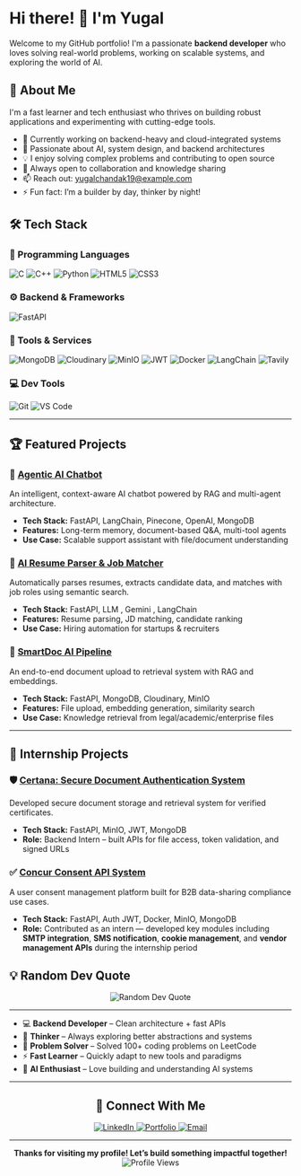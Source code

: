 # Hi there! 👋 I'm Yugal

Welcome to my GitHub portfolio! I'm a passionate **backend developer** who loves solving real-world problems, working on scalable systems, and exploring the world of AI.

## 🚀 About Me

I'm a fast learner and tech enthusiast who thrives on building robust applications and experimenting with cutting-edge tools.

- 🔭 Currently working on backend-heavy and cloud-integrated systems  
- 🤖 Passionate about AI, system design, and backend architectures  
- 💡 I enjoy solving complex problems and contributing to open source  
- 👯 Always open to collaboration and knowledge sharing  
- 📫 Reach out: [yugalchandak19@example.com](mailto:your-email@example.com)  
- ⚡ Fun fact: I’m a builder by day, thinker by night!

## 🛠️ Tech Stack

### 🧠 Programming Languages
![C](https://img.shields.io/badge/C-A8B9CC?style=for-the-badge&logo=c&logoColor=white)
![C++](https://img.shields.io/badge/C++-00599C?style=for-the-badge&logo=cplusplus&logoColor=white)
![Python](https://img.shields.io/badge/Python-3776AB?style=for-the-badge&logo=python&logoColor=white)
![HTML5](https://img.shields.io/badge/HTML5-E34F26?style=for-the-badge&logo=html5&logoColor=white)
![CSS3](https://img.shields.io/badge/CSS3-1572B6?style=for-the-badge&logo=css3&logoColor=white)

### ⚙️ Backend & Frameworks
![FastAPI](https://img.shields.io/badge/FastAPI-005571?style=for-the-badge&logo=fastapi)

### 🧰 Tools & Services
![MongoDB](https://img.shields.io/badge/MongoDB-4EA94B?style=for-the-badge&logo=mongodb&logoColor=white)
![Cloudinary](https://img.shields.io/badge/Cloudinary-3448C5?style=for-the-badge&logo=cloudinary&logoColor=white)
![MinIO](https://img.shields.io/badge/MinIO-C8202F?style=for-the-badge&logo=minio&logoColor=white)
![JWT](https://img.shields.io/badge/JWT-black?style=for-the-badge&logo=JSON%20web%20tokens)
![Docker](https://img.shields.io/badge/Docker-2496ED?style=for-the-badge&logo=docker&logoColor=white)
![LangChain](https://img.shields.io/badge/LangChain-000000?style=for-the-badge&logo=langchain&logoColor=white)
![Tavily](https://img.shields.io/badge/Tavily_Search-FF6B6B?style=for-the-badge&logo=search&logoColor=white)


### 💻 Dev Tools
![Git](https://img.shields.io/badge/Git-F05032?style=for-the-badge&logo=git&logoColor=white)
![VS Code](https://img.shields.io/badge/VS_Code-007ACC?style=for-the-badge&logo=visual-studio-code&logoColor=white)

---

## 🏆 Featured Projects

### 🤖 [Agentic AI Chatbot](https://github.com/yugal19/agentic-ai-chatbot)
An intelligent, context-aware AI chatbot powered by RAG and multi-agent architecture.
- **Tech Stack:** FastAPI, LangChain, Pinecone, OpenAI, MongoDB  
- **Features:** Long-term memory, document-based Q&A, multi-tool agents  
- **Use Case:** Scalable support assistant with file/document understanding

### 📄 [AI Resume Parser & Job Matcher](https://github.com/yugal19/ai-resume-parser)
Automatically parses resumes, extracts candidate data, and matches with job roles using semantic search.
- **Tech Stack:** FastAPI, LLM , Gemini , LangChain  
- **Features:** Resume parsing, JD matching, candidate ranking  
- **Use Case:** Hiring automation for startups & recruiters

### 📁 [SmartDoc AI Pipeline](https://github.com/yugal19/smartdoc-rag)
An end-to-end document upload to retrieval system with RAG and embeddings.
- **Tech Stack:** FastAPI, MongoDB, Cloudinary, MinIO  
- **Features:** File upload, embedding generation, similarity search  
- **Use Case:** Knowledge retrieval from legal/academic/enterprise files

---

## 💼 Internship Projects

### 🛡️ [Certana: Secure Document Authentication System](https://github.com/yugal19/certana)
Developed secure document storage and retrieval system for verified certificates.
- **Tech Stack:** FastAPI, MinIO, JWT, MongoDB 
- **Role:** Backend Intern – built APIs for file access, token validation, and signed URLs

### ✅ [Concur Consent API System](https://github.com/yugal19/concur-consent)
A user consent management platform built for B2B data-sharing compliance use cases.  
- **Tech Stack:** FastAPI, Auth JWT, Docker, MinIO, MongoDB  
- **Role:** Contributed as an intern — developed key modules including **SMTP integration**, **SMS notification**, **cookie management**, and **vendor management APIs** during the internship period



## 💡 Random Dev Quote

<div align="center">
  <img src="https://quotes-github-readme.vercel.app/api?type=horizontal&theme=radical" alt="Random Dev Quote">
</div>

---


- 💻 **Backend Developer** – Clean architecture + fast APIs  
- 🤔 **Thinker** – Always exploring better abstractions and systems  
- 🧩 **Problem Solver** – Solved 100+ coding problems on LeetCode  
- ⚡ **Fast Learner** – Quickly adapt to new tools and paradigms  
- 🤖 **AI Enthusiast** – Love building and understanding AI systems

---
<h2 align="center">🤝 Connect With Me</h2>

<p align="center">
  <a href="https://www.linkedin.com/in/yugal-chandak-25b993285/">
    <img src="https://img.shields.io/badge/LinkedIn-0077B5?style=for-the-badge&logo=linkedin&logoColor=white" alt="LinkedIn"/>
  </a>
  <a href="https://yugal19.github.io">
    <img src="https://img.shields.io/badge/Portfolio-FF5722?style=for-the-badge&logo=google-chrome&logoColor=white" alt="Portfolio"/>
  </a>
  <a href="mailto:yugalchandak19@gmail.com">
    <img src="https://img.shields.io/badge/Email-D14836?style=for-the-badge&logo=gmail&logoColor=white" alt="Email"/>
  </a>
</p>



---

<div align="center">
  <b>Thanks for visiting my profile! Let’s build something impactful together! </b>
</div>

<div align="center">
  <img src="https://komarev.com/ghpvc/?username=yugal19&color=blueviolet&style=flat-square&label=Profile+Views" alt="Profile Views">
</div>
